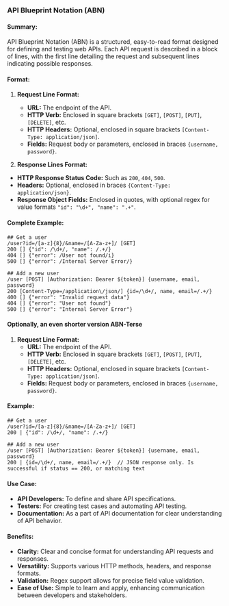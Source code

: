 ### API Blueprint Notation (ABN)

#### Summary:

API Blueprint Notation (ABN) is a structured, easy-to-read format designed for defining and testing web APIs. Each API request is described in a block of lines, with the first line detailing the request and subsequent lines indicating possible responses.

#### Format:

1. **Request Line Format:**
   - **URL:** The endpoint of the API.
   - **HTTP Verb:** Enclosed in square brackets `[GET]`, `[POST]`, `[PUT]`, `[DELETE]`, etc.
   - **HTTP Headers:** Optional, enclosed in square brackets `[Content-Type: application/json]`.
   - **Fields:** Request body or parameters, enclosed in braces `{username, password}`.

2. **Response Lines Format:**
- **HTTP Response Status Code:** Such as `200`, `404`, `500`.
- **Headers:** Optional, enclosed in braces `{Content-Type: application/json}`.
- **Response Object Fields:** Enclosed in quotes, with optional regex for value formats `"id": "\d+", "name": ".+"`.


#### Complete Example:
````
## Get a user
/user?id=/[a-z]{8}/&name=/[A-Za-z+]/ [GET]
200 [] {"id": /\d+/, "name": /.+/}
404 [] {"error": /User not found/i}
500 [] {"error": /Internal Server Error/}

## Add a new user
/user [POST] [Authorization: Bearer ${token}] {username, email, password}
200 [Content-Type=/application\/json/] {id=/\d+/, name, email=/.+/}
400 [] {"error": "Invalid request data"}
404 [] {"error": "User not found"}
500 [] {"error": "Internal Server Error"}
````

#### Optionally, an even shorter version ABN-Terse

1. **Request Line Format:**
   - **URL:** The endpoint of the API.
   - **HTTP Verb:** Enclosed in square brackets `[GET]`, `[POST]`, `[PUT]`, `[DELETE]`, etc.
   - **HTTP Headers:** Optional, enclosed in square brackets `[Content-Type: application/json]`.
   - **Fields:** Request body or parameters, enclosed in braces `{username, password}`.

#### Example:
````
## Get a user
/user?id=/[a-z]{8}/&name=/[A-Za-z+]/ [GET]
200 | {"id": /\d+/, "name": /.+/}

## Add a new user
/user [POST] [Authorization: Bearer ${token}] {username, email, password}
200 | {id=/\d+/, name, email=/.+/}  // JSON response only. Is successful if status == 200, or matching text
````
#### Use Case:

- **API Developers:** To define and share API specifications.
- **Testers:** For creating test cases and automating API testing.
- **Documentation:** As a part of API documentation for clear understanding of API behavior.

#### Benefits:

- **Clarity:** Clear and concise format for understanding API requests and responses.
- **Versatility:** Supports various HTTP methods, headers, and response formats.
- **Validation:** Regex support allows for precise field value validation.
- **Ease of Use:** Simple to learn and apply, enhancing communication between developers and stakeholders.

